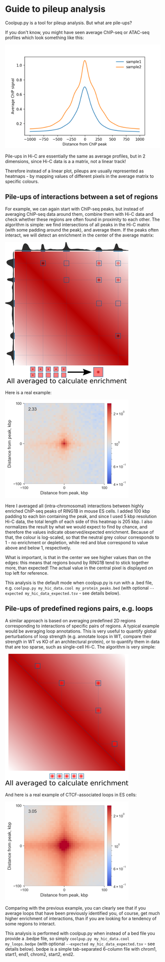 # Guide to pileup analysis

Coolpup.py is a tool for pileup analysis. But what are pile-ups?

If you don't know, you might have seen average ChIP-seq or ATAC-seq profiles which look something like this:

![ChIP profile](figs/chip_profile.png)

Pile-ups in Hi-C are essentially the same as average profiles, but in 2 dimensions, since
Hi-C data is a a matrix, not a linear track!

Therefore instead of a linear plot, pileups are usually represented as heatmaps - by mapping values of different pixels in the average matrix to specific colours.

## Pile-ups of interactions between a set of regions

For example, we can again start with ChIP-seq peaks, but instead of averaging ChIP-seq data around them, combine them with Hi-C data and check whether these regions are often found in proximity to each other. The algorithm is simple: we find intersections of all peaks in the Hi-C matrix (with some padding around the peak), and average them. If the peaks often interact, we will detect an enrichment in the center of the average matrix:

![Grid averaging](figs/new_grid_loop_quant.png)

Here is a real example:

![Example pileup](figs/example_pileup.png)

Here I averaged all (intra-chromosomal) interactions between highly enriched ChIP-seq peaks of RING1B in mouse ES cells. I added 100 kbp padding to each bin containing the peak, and since I used 5 kbp resolution Hi-C data, the total length of each side of this heatmap is 205 kbp. I also normalizes the result by what we would expect to find by chance, and therefore the values indicate observed/expected enrichment. Because of that, the colour is log-scaled, so that the neutral grey colour corresponds to 1 - no enrichment or depletion, while red and blue correspond to value above and below 1, respectively.

What is important, is that in the center we see higher values than on the edges: this means that regions bound by RING1B tend to stick together more, than expected! The actual value in the central pixel is displayed on top left for reference.

This analysis is the default mode when coolpup.py is run with a .bed file, e.g. `coolpup.py my_hic_data.cool my_protein_peaks.bed` (with optional `--expected my_hic_data_expected.tsv` - see details below).

## Pile-ups of predefined regions pairs, e.g. loops

A similar approach is based on averaging predefined 2D regions corresponding to interactions of specific pairs of regions. A typical example would be averaging loop annotations. This is very useful to quantify global perturbations of loop strength (e.g. annotate loops in WT, compare their strength in WT vs KO of an architectural protein), or to quantify them in data that are too sparse, such as single-cell Hi-C.
The algorithm is very simple:

![Grid averaging](figs/loop_quant.png)

And here is a real example of CTCF-associated loops in ES cells:

![Example loop pileup](figs/example_loop_pileup.png)

Comparing with the previous example, you can clearly see that if you average loops that have been previously identified you, of course, get much higher enrichment of interactions, than if you are looking for a tendency of some regions to interact.

This analysis is performed with coolpup.py when instead of a bed file you provide a .bedpe file, so simply `coolpup.py my_hic_data.cool my_loops.bedpe` (with optional `--expected my_hic_data_expected.tsv` - see details below). bedpe is a simple tab-separated 6-column file with chrom1, start1, end1, chrom2, start2, end2.